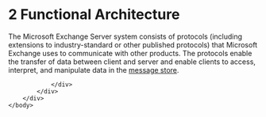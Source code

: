 <html dir="LTR" xmlns:mshelp="http://msdn.microsoft.com/mshelp" xmlns:ddue="http://ddue.schemas.microsoft.com/authoring/2003/5" xmlns:xlink="http://www.w3.org/1999/xlink" xmlns:tool="http://www.microsoft.com/tooltip">
    <head>
        <meta http-equiv="Content-Type" content="text/html; CHARSET=utf-8"></meta>
        <meta name="save" content="history"></meta>
        <title>2 Functional Architecture</title>
        <xml>
            <mshelp:toctitle title="2 Functional Architecture"></mshelp:toctitle>
            <mshelp:rltitle title="[MS-OXPROTO]: Functional Architecture"></mshelp:rltitle>
            <mshelp:keyword index="A" term="52c4cad2-8850-4fbd-acd9-9e9932cb8848"></mshelp:keyword>
            <mshelp:attr name="DCSext.ContentType" value="open specification"></mshelp:attr>
            <mshelp:attr name="AssetID" value="52c4cad2-8850-4fbd-acd9-9e9932cb8848"></mshelp:attr>
            <mshelp:attr name="TopicType" value="kbRef"></mshelp:attr>
            <mshelp:attr name="DCSext.Title" value="[MS-OXPROTO]: Functional Architecture" />
        </xml>
    </head>
    <body>
        <div id="header">
            <h1 class="heading">2 Functional Architecture</h1>
        </div>
        <div id="mainSection">
            <div id="mainBody">
                <div id="allHistory" class="saveHistory"></div>
                <div id="sectionSection0" class="section" name="collapseableSection">
                    

<p>The Microsoft Exchange Server system consists of protocols
(including extensions to industry-standard or other published protocols) that
Microsoft Exchange uses to communicate with other products. The protocols
enable the transfer of data between client and server and enable clients to
access, interpret, and manipulate data in the <a href="f888c37a-d994-4b91-96a5-e88cfbd66bd6.htm#gt_fda94a53-448d-48d5-9991-176c530ff597">message store</a>.</p>


                </div>
            </div>
        </div>
    </body>
</html>